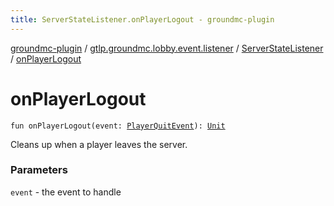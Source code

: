 ```yaml
---
title: ServerStateListener.onPlayerLogout - groundmc-plugin
---
```


[groundmc-plugin](../../index.html) / [gtlp.groundmc.lobby.event.listener](../index.html) / [ServerStateListener](index.html) / [onPlayerLogout](.)

# onPlayerLogout

`fun onPlayerLogout(event: `[`PlayerQuitEvent`](https://hub.spigotmc.org/javadocs/spigot/org/bukkit/event/player/PlayerQuitEvent.html)`): `[`Unit`](https://kotlinlang.org/api/latest/jvm/stdlib/kotlin/-unit/index.html)

Cleans up when a player leaves the server.

### Parameters

`event` - the event to handle